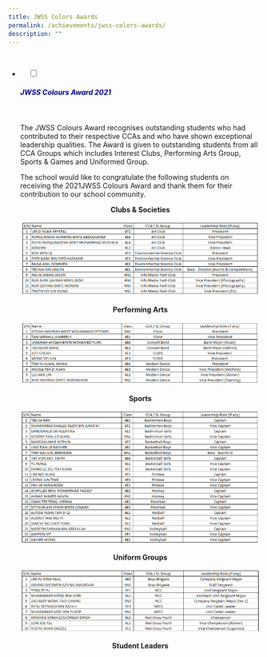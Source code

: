 ```yaml
---
title: JWSS Colors Awards
permalink: /achievements/jwss-colors-awards/
description: ""
---
```


<ul class="jekyllcodex\_accordion">
  <li>

    <input type="checkbox" id="accordion1">
<label for="accordion1"><h5 style="color:darkblue">JWSS Colours Award 2021</h5></label>
    <div>

<p>The JWSS Colours Award recognises outstanding students who had contributed to their respective CCAs and who have shown exceptional leadership qualities. The Award is given to outstanding students from all CCA Groups which includes Interest Clubs, Performing Arts Group, Sports & Games and Uniformed Group.</p>

<p>The school would like to congratulate the following students on receiving the 2021JWSS Colours Award and thank them for their contribution to our school community.</p>

<p style="text-align:center;"><strong>Clubs & Societies</strong></p>

<img src="/images/Clubs and Societies.png" 
         style="width:500px"
	/>
<br>
			<p style="text-align:center;"><strong>Performing Arts</strong></p>
<img src="/images/Performing Arts.png" 
         style="width:500px"
	/>
<br>
<p style="text-align:center;"><strong>Sports</strong></p>
<img src="/images/Sports.png" 
         style="width:500px"
	/>
<br>
			<p style="text-align:center;"><strong>Uniform Groups</strong></p>
<img src="/images/Uniform Groups.png" 
         style="width:500px"
	/>
<br>
<p style="text-align:center;"><strong>Student Leaders</strong></p>
	
		 


		